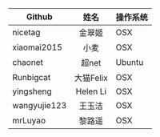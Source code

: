 Github | 姓名  | 操作系统
------|:------:|:------
nicetag  | 金翠姬 | OSX
xiaomai2015  | 小麦 | OSX
chaonet|超net  |Ubuntu
Runbigcat|大猫Felix |OSX
yingsheng |Helen Li|OSX
wangyujie123| 王玉洁|OSX
mrLuyao |黎路遥|OSX
